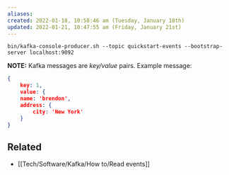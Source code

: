 ```yaml
---
aliases: 
created: 2022-01-18, 10:58:46 am (Tuesday, January 18th)
updated: 2022-01-21, 10:47:55 am (Friday, January 21st)
---
```

`bin/kafka-console-producer.sh --topic quickstart-events --bootstrap-server localhost:9092`

**NOTE:** Kafka messages are *key/value* pairs.
Example message:
```JSON
{
    key: 1,
    value: {
    name: 'brendon',
    address: {
        city: 'New York'
    }
}
```

## Related
- [[Tech/Software/Kafka/How to/Read events]]